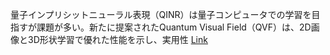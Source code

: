 量子インプリシットニューラル表現（QINR）は量子コンピュータでの学習を目指すが課題が多い。新たに提案されたQuantum Visual Field（QVF）は、2D画像と3D形状学習で優れた性能を示し、実用性
[Link](http://arxiv.org/abs/2508.10900v1)

